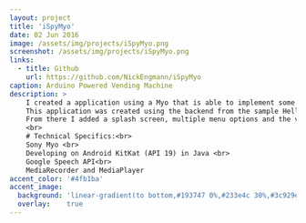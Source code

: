 ```yaml
---
layout: project
title: 'iSpyMyo'
date: 02 Jun 2016
image: /assets/img/projects/iSpyMyo.png
screenshot: /assets/img/projects/iSpyMyo.png
links:
  - title: Github
    url: https://github.com/NickEngmann/iSpyMyo
caption: Arduino Powered Vending Machine
description: >
    I created a application using a Myo that is able to implement some "spy" actions that I always wanted in real life. This phone-hardware application is able to record conversations, create notes, and fake phone calls discretely without ever taking out your phone.<br>
    This application was created using the backend from the sample HelloWorld project that Myo provides.<br>
    From there I added a splash screen, multiple menu options and the various features mentioned.<br>
    <br>
    # Technical Specifics:<br>
    Sony Myo <br>
    Developing on Android KitKat (API 19) in Java <br>
    Google Speech API<br>
    MediaRecorder and MediaPlayer
accent_color: '#4fb1ba'
accent_image:
  background: 'linear-gradient(to bottom,#193747 0%,#233e4c 30%,#3c929e 50%,#d5d5d4 70%,#cdccc8 100%)'
  overlay:    true
---
```

